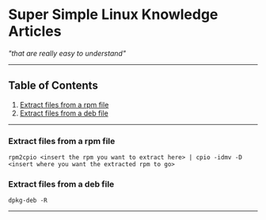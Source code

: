 # Super Simple Linux Knowledge Articles #
*"that are really easy to understand"*

---

## Table of Contents ##
1. [Extract files from a rpm file](#extract-files-from-a-rpm-file)
1. [Extract files from a deb file](#extract-files-from-a-deb-file)

---

### Extract files from a rpm file ###

```console
rpm2cpio <insert the rpm you want to extract here> | cpio -idmv -D <insert where you want the extracted rpm to go>
```

### Extract files from a deb file ###

```console
dpkg-deb -R
```

---
